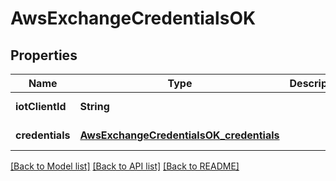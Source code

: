 # AwsExchangeCredentialsOK

## Properties

| Name            | Type                                                                                | Description | Notes             |
| --------------- | ----------------------------------------------------------------------------------- | ----------- | ----------------- |
| **iotClientId** | **String**                                                                          |             | [default to null] |
| **credentials** | [**AwsExchangeCredentialsOK_credentials**](AwsExchangeCredentialsOK_credentials.md) |             | [default to null] |

[[Back to Model list]](../README.md#documentation-for-models) [[Back to API list]](../README.md#documentation-for-api-endpoints) [[Back to README]](../README.md)
